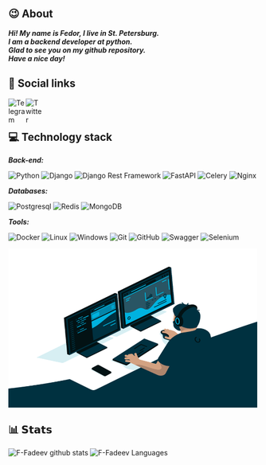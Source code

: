## :wink: About 

**_Hi! My name is Fedor, I live in St. Petersburg.\
I am a backend developer at python.\
Glad to see you on my github repository.\
Have a nice day!_**


## :speech_balloon: Social links

<a href="https://t.me/MrSm1leMan">
  <img align="left" alt="Telegram" width="35px" src="https://camo.githubusercontent.com/5c1975da7d9ab735ceb71c57b6c7e48ff3e08ca4/68747470733a2f2f6564656e742e6769746875622e696f2f537570657254696e7949636f6e732f696d616765732f7376672f74656c656772616d2e737667">
</a>
<a href="https://vk.com/mrsmi1e">
  <img align="left" alt="Twitter" width="35px" src="https://upload.wikimedia.org/wikipedia/commons/thumb/2/21/VK.com-logo.svg/288px-VK.com-logo.svg.png" />
</a>
</br>
</br>    

## :computer: Technology stack

***Back-end:***

![Python](https://img.shields.io/badge/-Python-black?style=flat-square&logo=Python)
![Django](https://img.shields.io/badge/-Django-0aad48?style=flat-square&logo=Django)
![Django Rest Framework](https://img.shields.io/badge/DRF-red?style=flat-square&logo=Django)
![FastAPI](https://img.shields.io/badge/-FastAPI-%2300C7B7?style=flat-square&logo=FastAPI)
![Celery](https://img.shields.io/badge/-Celery-%2300C7B7?style=flat-square&logo=Celery)
![Nginx](https://img.shields.io/badge/nginx-%23009639.svg?style=flat-square&logo=nginx&logoColor=white)

***Databases:***

![Postgresql](https://img.shields.io/badge/-Postgresql-%232c3e50?style=flat-square&logo=Postgresql)
![Redis](https://img.shields.io/badge/-Redis-FCA121?style=flat-square&logo=Redis)
![MongoDB](https://img.shields.io/badge/MongoDB-%234ea94b.svg?style=flat-square&logo=mongodb&logoColor=white)

***Tools:***

![Docker](https://img.shields.io/badge/-Docker-46a2f1?style=flat-square&logo=docker&logoColor=white)
![Linux](https://img.shields.io/badge/Linux-black?style=flat-square&logo=linux)
![Windows](https://img.shields.io/badge/Windows-0078D6?style=flat-square&logo=windows&logoColor=white)
![Git](https://img.shields.io/badge/-Git-black?style=flat-square&logo=git)
![GitHub](https://img.shields.io/badge/-GitHub-181717?style=flat-square&logo=github)
![Swagger](https://img.shields.io/badge/-Swagger-%23Clojure?style=flat-square&logo=swagger&logoColor=white)
![Selenium](https://img.shields.io/badge/-selenium-%43B02A?style=flat-square&logo=selenium&logoColor=white)

<img align="center" alt="GIF" src="https://github.com/F-Fadeev/F-Fadeev/blob/165be9c914cc62a9e480f61d02fd60d2a7221390/coding.gif?raw=true" width="500" height="320" />

## :bar_chart: 𝗦𝘁𝗮𝘁𝘀

![F-Fadeev github stats](https://github-readme-stats.vercel.app/api?username=F-Fadeev&show_icons=true&theme=tokyonight&include_all_commits=true&count_private=true)
![F-Fadeev Languages](https://github-readme-stats.vercel.app/api/top-langs/?username=F-Fadeev&layout=compact&count_private=true&theme=tokyonight)
